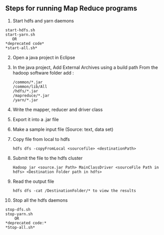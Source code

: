 ## Steps for running Map Reduce programs

1. Start hdfs and yarn daemons

  ```
  start-hdfs.sh
  start-yarn.sh
     OR
  *deprecated code*
  *start-all.sh*
  ```

2. Open a java project in Eclipse

3. In the java project, Add External Archives using a build path
   From the hadoop software folder add :

   ```
   /common/*.jar 
   /common/lib/All
   /hdfs/*.jar
   /mapreduce/*.jar
   /yarn/*.jar
   ```

4. Write the mapper, reducer and driver class

5. Export it into a .jar file 

6. Make a sample input file (Source: text, data set)

7. Copy file from local to hdfs
   
   ```
   hdfs dfs -copyFromLocal <sourcefile> <destinationPath>
   ```

8. Submit the file to the hdfs cluster
   
   ```
   Hadoop jar <source.jar Path> MainClassDriver <sourceFile Path in hdfs> <Destination Folder path in hdfs>
   ```

9. Read the output file

   ```
   hdfs dfs -cat /DestinationFolder/* to view the results
   ```

10. Stop all the hdfs daemons
	
   ```
   stop-dfs.sh
   stop-yarn.sh
       OR
   *deprecated code:*
   *Stop-all.sh*
   ```
